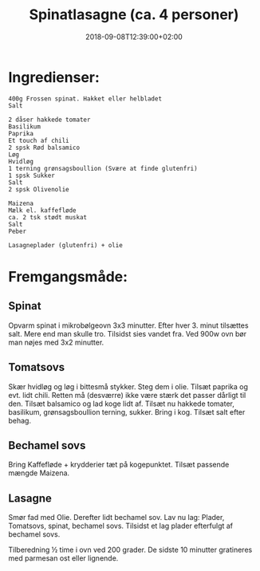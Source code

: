 ﻿---
title: "Spinatlasagne (ca. 4 personer)"
date: 2018-09-08T12:39:00+02:00
draft: false
---
# Ingredienser:

	400g Frossen spinat. Hakket eller helbladet
	Salt

	2 dåser hakkede tomater
	Basilikum
	Paprika
	Et touch af chili
	2 spsk Rød balsamico
	Løg
	Hvidløg
	1 terning grønsagsboullion (Svære at finde glutenfri)
	1 spsk Sukker
	Salt
	2 spsk Olivenolie

	Maizena
	Mælk el. kaffefløde
	ca. 2 tsk stødt muskat
	Salt
	Peber

	Lasagneplader (glutenfri) + olie


# Fremgangsmåde:

## Spinat
Opvarm spinat i mikrobølgeovn 3x3 minutter. Efter hver 3. minut tilsættes salt. Mere end man skulle tro.
Tilsidst sies vandet fra. Ved 900w ovn bør man nøjes med 3x2 minutter.

## Tomatsovs
Skær hvidløg og løg i bittesmå stykker. Steg dem i olie. Tilsæt paprika og evt. lidt chili. Retten må (desværre) ikke være stærk det passer dårligt til den. Tilsæt balsamico og lad koge lidt af. Tilsæt nu hakkede tomater, basilikum, grønsagsboullion terning, sukker. Bring i kog. Tilsæt salt efter behag.

## Bechamel sovs
Bring Kaffefløde + krydderier tæt på kogepunktet. Tilsæt passende mængde Maizena.

## Lasagne
Smør fad med Olie. Derefter lidt bechamel sov. Lav nu lag: Plader, Tomatsovs, spinat, bechamel sovs. Tilsidst et lag plader efterfulgt af bechamel sovs.

Tilberedning ½ time i ovn ved 200 grader. De sidste 10 minutter gratineres med parmesan ost eller lignende.
